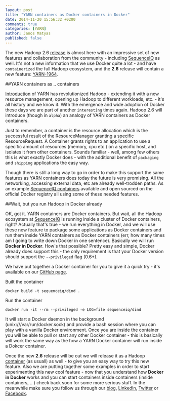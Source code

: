```yaml
---
layout: post
title: "YARN containers as Docker containers in Docker"
date: 2014-11-20 15:56:32 +0200
comments: true
categories: [YARN]
author: Janos Matyas
published: false
---
```


The new Hadoop 2.6 [release](https://issues.apache.org/jira/secure/ReleaseNote.jspa?projectId=12310240&version=12327179) is almost here with an impressive set of new features and collaboration from the community - including [SequenceIQ](http://sequenceiq.com) as well. It's not a new information that we use Docker quite a lot - and have `containerized` the full Hadoop ecosystem, and the **2.6** release will contain a new feature: [YARN-1964](https://issues.apache.org/jira/browse/YARN-1964).

##YARN containers as .. containers

[Introduction](https://issues.apache.org/jira/browse/MAPREDUCE-279) of YARN has revolutionized Hadoop - extending it with a new resource management, opening up Hadoop to different workloads, etc. - it's all history and we know it. With the emergence and wide adoption of Docker these days we are part of another `interesting` times again. Hadoop 2.6 will introduce (though in `alpha`) an analogy of YARN containers as Docker containers.

Just to remember, a container is the resource allocation which is the successful result of the ResourceManager granting a specific ResourceRequest. A Container grants rights to an application to use a specific amount of resources (memory, cpu etc.) on a specific host, and isolates it from other containers. Sounds familiar - well, among few others this is what exactly Docker does - with the additional benefit of `packaging` and `shipping` applications the easy way.

Though there is still a long way to go in order to make this support the same features as YARN containers does today the future is very promising. All the networking, accessing external data, etc are already well-trodden paths. As an example [SequenceIQ containers](https://registry.hub.docker.com/repos/sequenceiq/?&s=downloads) available and open sourced on the official Docker registry all using some of these needed features.

##Wait, but you run Hadoop in Docker already

OK, got it. YARN containers are Docker containers. But wait, all the Hadoop ecosystem at [SequenceIQ](http://sequenceiq.com) is running inside a cluster of Docker containers, right?
Actually that's true - we run everything in Docker, and we will use these new feature to package some applications as Docker containers and run them inside YARN containers as Docker containers (err, how many times am I going to write down Docker in one sentence). Basically we will run **Docker in Docker**. How's that possible? Pretty easy and simple, Docker already does support this - the only requirement is that your Docker version should support the `--privileged` flag (0.6+).

We have put together a Docker container for you to give it a quick try - it's available on our [GitHub page](https://github.com/sequenceiq/docker-dind).

Built the container

```
docker build -t sequenceiq/dind .
```

Run the container

```
docker run -it --rm --privileged -e LOG=file sequenceiq/dind
```

It will start a Docker daemon in the background (unix:///var/run/docker.sock) and provide a bash session where you can play with a vanilla Docker environment. Once you are inside the container you will be able to pull or start any other Docker container - this is basically will work the same way as the how a YARN Docker container will run inside a Dokcer container.

Once the new **2.6** release will be out we will release it as a Hadoop [container](https://registry.hub.docker.com/u/sequenceiq/hadoop-docker/) (as usuall) as well - to give you an easy way to try this new feature. Also we are putting together some examples in order to start experimenting this new cool feature - now that you understand how **Docker in Docker** works and you can start containers inside containers (inside containers, ...) check back soon for some more serious stuff. In the meanwhile make sure you follow us through our [blog](http://blog.sequenceiq.com/), [LinkedIn](https://www.linkedin.com/company/sequenceiq/), [Twitter](https://twitter.com/sequenceiq) or [Facebook](https://www.facebook).
